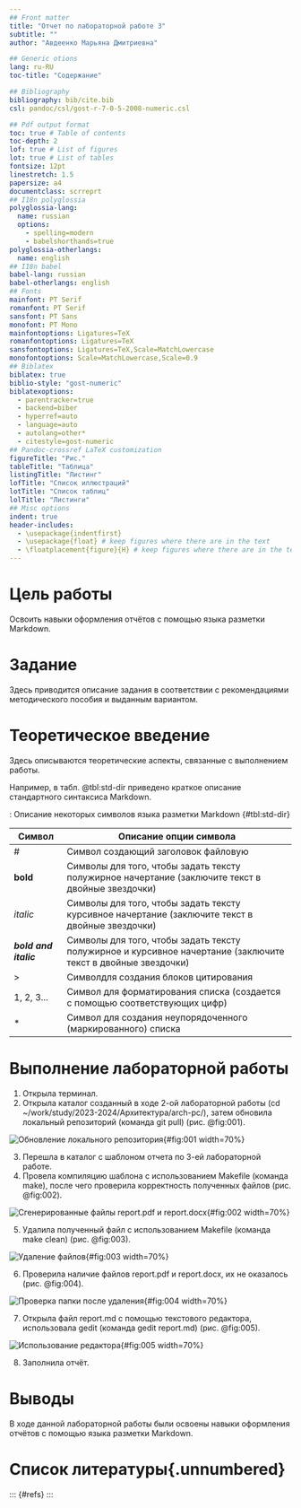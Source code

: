 ```yaml
---
## Front matter
title: "Отчет по лабораторной работе 3"
subtitle: ""
author: "Авдеенко Марьяна Дмитриевна"

## Generic otions
lang: ru-RU
toc-title: "Содержание"

## Bibliography
bibliography: bib/cite.bib
csl: pandoc/csl/gost-r-7-0-5-2008-numeric.csl

## Pdf output format
toc: true # Table of contents
toc-depth: 2
lof: true # List of figures
lot: true # List of tables
fontsize: 12pt
linestretch: 1.5
papersize: a4
documentclass: scrreprt
## I18n polyglossia
polyglossia-lang:
  name: russian
  options:
	- spelling=modern
	- babelshorthands=true
polyglossia-otherlangs:
  name: english
## I18n babel
babel-lang: russian
babel-otherlangs: english
## Fonts
mainfont: PT Serif
romanfont: PT Serif
sansfont: PT Sans
monofont: PT Mono
mainfontoptions: Ligatures=TeX
romanfontoptions: Ligatures=TeX
sansfontoptions: Ligatures=TeX,Scale=MatchLowercase
monofontoptions: Scale=MatchLowercase,Scale=0.9
## Biblatex
biblatex: true
biblio-style: "gost-numeric"
biblatexoptions:
  - parentracker=true
  - backend=biber
  - hyperref=auto
  - language=auto
  - autolang=other*
  - citestyle=gost-numeric
## Pandoc-crossref LaTeX customization
figureTitle: "Рис."
tableTitle: "Таблица"
listingTitle: "Листинг"
lofTitle: "Список иллюстраций"
lotTitle: "Список таблиц"
lolTitle: "Листинги"
## Misc options
indent: true
header-includes:
  - \usepackage{indentfirst}
  - \usepackage{float} # keep figures where there are in the text
  - \floatplacement{figure}{H} # keep figures where there are in the text
---
```


# Цель работы

Освоить навыки оформления отчётов с помощью языка разметки Markdown.

# Задание

Здесь приводится описание задания в соответствии с рекомендациями
методического пособия и выданным вариантом.

# Теоретическое введение

Здесь описываются теоретические аспекты, связанные с выполнением работы.

Например, в табл. @tbl:std-dir приведено краткое описание стандартного синтаксиса Markdown.

: Описание некоторых символов языка разметки Markdown  {#tbl:std-dir}

| Символ | Описание опции символа                                                                                                         |
|--------------|----------------------------------------------------------------------------------------------------------------------------|
|  #         | Символ создающий заголовок файловую                                                                               |
| **bold**     | Символы для того, чтобы задать тексту полужирное начертание (заключите текст в двойные звездочки)     |
| *italic*       | Символы для того, чтобы задать тексту курсивное начертание (заключите текст в двойные звездочки)                                            |
| ***bold and italic***      | Символы для того, чтобы задать тексту полужирное и курсивное начертание (заключите текст в двойные звездочки) |
| >     | Символдля создания блоков цитирования                                                                                   |
| 1, 2, 3...     | Символ для форматирования списка (создается с помощью соответствующих цифр)                                                                                    |
| *       | Символ для создания неупорядоченного (маркированного) списка                                                                                                   |


# Выполнение лабораторной работы

1) Открыла терминал.
2) Открыла каталог созданный в ходе 2-ой лабораторной работы (cd ~/work/study/2023-2024/Архитектура/arch-pc/), затем обновила локальный репозиторий (команда git pull) (рис. @fig:001).

![Обновление локального репозитория](image/1.jpg){#fig:001 width=70%}

3) Перешла в каталог с шаблоном отчета по 3-ей лабораторной работе.
4) Провела компиляцию шаблона с использованием Makefile (команда make), после чего проверила корректность полученных файлов (рис. @fig:002).

![Сгенерированные файлы report.pdf и report.docx](image/2.jpg){#fig:002 width=70%}

5) Удалила полученный файл с использованием Makefile (команда make clean) (рис. @fig:003).

![Удаление файлов](image/3.jpg){#fig:003 width=70%}

6) Проверила наличие файлов report.pdf и report.docx, их не оказалось (рис. @fig:004).

![Проверка папки после удаления](image/4.jpg){#fig:004 width=70%}

7) Открыла файл report.md c помощью текстового редактора, использовала gedit (команда gedit report.md) (рис. @fig:005).

![Использование редактора](image/5.jpg){#fig:005 width=70%}

8) Заполнила отчёт.

# Выводы

В ходе данной лабораторной работы были освоены навыки оформления отчётов с помощью языка разметки Markdown.

# Список литературы{.unnumbered}

::: {#refs}
:::
